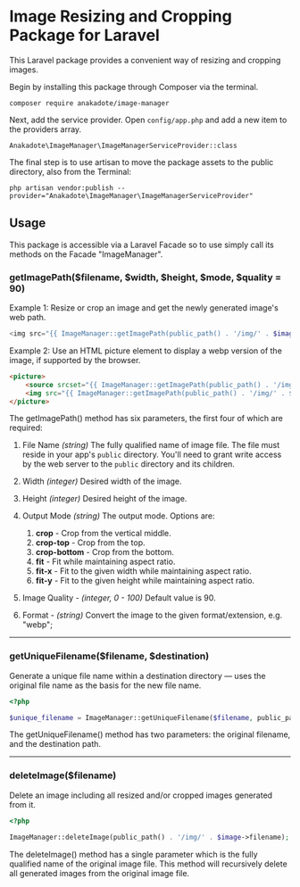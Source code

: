 # Image Resizing and Cropping Package for Laravel

This Laravel package provides a convenient way of resizing and cropping images.

Begin by installing this package through Composer via the terminal.

    composer require anakadote/image-manager

Next, add the service provider. Open `config/app.php` and add a new item to the providers array.

    Anakadote\ImageManager\ImageManagerServiceProvider::class


The final step is to use artisan to move the package assets to the public directory, also from the Terminal:

    php artisan vendor:publish --provider="Anakadote\ImageManager\ImageManagerServiceProvider"


## Usage

This package is accessible via a Laravel Facade so to use simply call its methods on the Facade "ImageManager".


### getImagePath($filename, $width, $height, $mode, $quality = 90)

Example 1: Resize or crop an image and get the newly generated image's web path.

```php
<img src="{{ ImageManager::getImagePath(public_path() . '/img/' . $image->filename, 250, 200, 'crop') }}" alt="">

```

Example 2: Use an HTML picture element to display a webp version of the image, if supported by the browser.

```html
<picture>
    <source srcset="{{ ImageManager::getImagePath(public_path() . '/img/' . $image->filename, 250, 200, 'crop', 90, 'webp') }}" type="image/webp">
    <img src="{{ ImageManager::getImagePath(public_path() . '/img/' . $image->filename, 250, 200, 'crop') }}" alt="">
</picture>
```

The getImagePath() method has six parameters, the first four of which are required:

1. File Name *(string)* The fully qualified name of image file. The file must reside in your app's `public` directory. You'll need to grant write access by the web server to the `public` directory and its children.

2. Width *(integer)* Desired width of the image.

3. Height *(integer)* Desired height of the image.
4. Output Mode *(string)* The output mode. Options are:
   1. **crop** - Crop from the vertical middle.
   2. **crop-top** - Crop from the top.
   3. **crop-bottom** - Crop from the bottom.
   4. **fit** - Fit while maintaining aspect ratio.
   5. **fit-x** - Fit to the given width while maintaining aspect ratio.
   6. **fit-y** - Fit to the given height while maintaining aspect ratio.

5. Image Quality - *(integer, 0 - 100)* Default value is 90.
6. Format - *(string)* Convert the image to the given format/extension, e.g. "webp";


***


### getUniqueFilename($filename, $destination)

Generate a unique file name within a destination directory — uses the original file name as the basis for the new file name.

```php
<?php

$unique_filename = ImageManager::getUniqueFilename($filename, public_path() . '/img/');

```

The getUniqueFilename() method has two parameters: the original filename, and the destination path.


***


### deleteImage($filename)

Delete an image including all resized and/or cropped images generated from it.

```php
<?php

ImageManager::deleteImage(public_path() . '/img/' . $image->filename);

```

The deleteImage() method has a single parameter which is the fully qualified name of the original image file. This method will recursively delete all generated images from the original image file.
